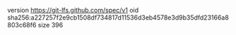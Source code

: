 version https://git-lfs.github.com/spec/v1
oid sha256:a227257f2e9cb1508df734817d11536d3eb4578e3d9b35dfd23166a8803c68f6
size 396
